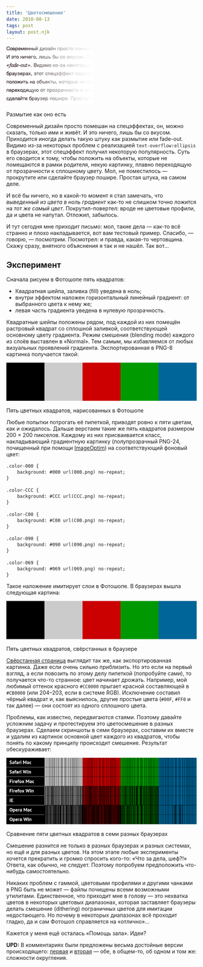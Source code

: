 ```yaml
---
title: 'Цветосмешение'
date: 2010-08-13
tags: post
layout: post.njk
---
```


![Размытие как оно есть](images/fade-out.png)

Размытие как оно есть

Современный дизайн просто помешан на спецэффектах, он, можно сказать, только ими и живёт. И это ничего, лишь бы со вкусом. Приходится иногда делать такую штуку как размытие или fade-out. Видимо из-за некоторых проблем с реализацией `text-overflow:ellipsis` в браузерах, этот спецэффект получил некоторую популярность. Суть его сводится к тому, чтобы положить на объекты, которые не помещаются в рамки родителя, некую картинку, плавно переходящую от прозрачности к сплошному цвету. Мол, не поместилось — прокрутите или сделайте браузер пошире. Простая штука, на самом деле.

И всё бы ничего, но в какой-то момент я стал замечать, что _выведенный из цвета в ноль градиент_ как-то не слишком точно ложится на _тот же самый цвет_. Покрутил-повертел: вроде не цветовые профили, да и цвета не напутал. Отложил, забылось.

И тут сегодня мне приходит письмо: мол, такие дела — как-то всё странно и плохо накладывается, вот вам тестовый пример. Спасибо, — говорю, — посмотрим. Посмотрел: и правда, какая-то чертовщина. Скажу сразу, внятного объяснения я так и не нашёл. Так вот…

## Эксперимент

Сначала рисуем в Фотошопе пять квадратов:

- Квадратная шейпа, заливка (fill) уведена в ноль;
- внутри эффектом наложен горизонтальный линейный градиент: от выбранного цвета к нему же;
- левая часть градиента уведена в нулевую прозрачность.

Квадратные шейпы положены рядом, под каждой из них помещён растровый квадрат со сплошной заливкой, соответствующей основному цвету градиента. Режим смешения (blending mode) каждого из слоёв выставлен в «Normal». Тем самым, мы избавляемся от любых визуальных проявлений градиента. Экспортированная в PNG-8 картинка получается такой:

[![Пять цветных квадратов, нарисованных в Фотошопе](images/photoshop-thumb.png)](images/photoshop.png)

Пять цветных квадратов, нарисованных в Фотошопе

Любые попытки потрогать её пипеткой, приводят ровно к пяти цветам, как и ожидалось. Дальше верстаем такие же пять квадратов размером 200 × 200 пикселов. Каждому из них присваивается класс, накладывающий градиентную картинку (полупрозрачный PNG-24, почищенный при помощи [ImageOptim](http://imageoptim.pornel.net/)) на соответствующий фоновый цвет:

    .color-000 {
        background: #000 url(000.png) no-repeat;
    }

    .color-CCC {
        background: #CCC url(CCC.png) no-repeat;
    }

    .color-C00 {
        background: #C00 url(C00.png) no-repeat;
    }

    .color-090 {
        background: #090 url(090.png) no-repeat;
    }

    .color-069 {
        background: #069 url(069.png) no-repeat;
    }

Такое наложение имитирует слои в Фотошопе. В браузерах вышла следующая картина:

[![Пять цветных квадратов, свёрстанных в браузере](images/browser-thumb.png)](images/browser.png)

Пять цветных квадратов, свёрстанных в браузере

[Свёрстанная страница](demo) выглядит так же, как экспортированная картинка. Даже если очень сильно приблизить. Но это если на первый взгляд, а если повозить по этому делу пипеткой (попробуйте сами), то получается что-то странное: цвет начинает дрожать. Например, мой любимый оттенок красного `#CC0000` прыгает красной составляющей в `#CB0000` (или 204–203, если в системе RGB). Исключение составил чёрный квадрат и, как выяснилось, другие простые цвета (`#00F`, `#FF0` и так далее) — они состоят из одного сплошного цвета.

Проблемы, как известно, передвигаются стаями. Поэтому давайте усложним задачу и протестируем это цветосмешение в разных браузерах. Сделаем скриншоты в семи браузерах, составим их вместе и удалим из картинок основной цвет каждого из квадратов, чтобы понять по какому принципу происходит смешение. Результат обескураживает:

[![Сравнение пяти цветных квадратов в семи разных браузерах](images/striped-thumb.png)](images/striped.png)

Сравнение пяти цветных квадратов в семи разных браузерах

Смешение разнится не только в разных браузерах и разных системах, но ещё и для разных цветов. На этом этапе любые эксперименты хочется прекратить и громко спросить кого-то: «Что за дела, шеф?!» Ответа, как обычно, не следует. Поэтому попробуем предположить что-нибудь самостоятельно.

Никаких проблем с гаммой, цветовыми профилями и другими чанками в PNG быть не может — файлы почищены всеми возможными утилитами. Единственное, что приходит мне в голову — это нехватка цветов в некоторых цветовых диапазонах, которая заставляет браузеры делать смешение (dithering) пограничных цветов для имитации недостающего. Но почему в некоторых диапазонах всё проходит гладко, да и сам Фотошоп справляется на «отлично»…

Кажется у меня ещё осталась «Помощь зала». Идеи?

**UPD:** В комментариях были предложены весьма достойные версии происходящего: [первая](#comment-4742) и [вторая](#comment-4760) — обе, в общем-то, об одном и том же: сложности округления.
